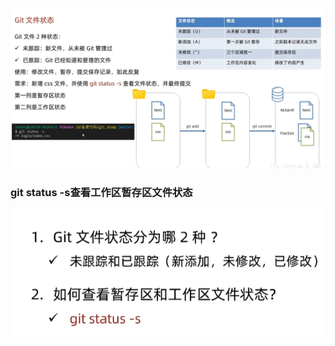 ![image-20241029112040017](4.Git文件状态.assets/image-20241029112040017.png)

### git status -s查看工作区暂存区文件状态







<img src="4.Git文件状态.assets/image-20241029112844234.png" alt="image-20241029112844234" style="zoom:80%;" />